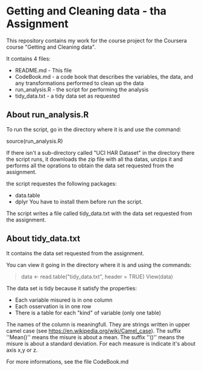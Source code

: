 # Getting and Cleaning data - tha Assignment
This repository contains my work for the course project for the Coursera course "Getting and Cleaning data".

It contains 4 files:
* README.md - This file
* CodeBook.md - a code book that describes the variables, the data, and any transformations performed to clean up the data
* run_analysis.R - the script for performing the analysis
* tidy_data.txt - a tidy data set as requested

## About run_analysis.R

To run the script, go in the directory where it is and use the command:

source(run_analysis.R)

If there isn't a sub-directory called "UCI HAR Dataset" in the directory there the script runs, it downloads the zip file with all tha datas, unzips it and performs all the oprations to obtain the data set requested from the assignment.

the script requestes the following packages:
* data.table
* dplyr
You have to install them before run the script.

The script writes a file called tidy_data.txt with the data set requested from the assignment.

## About tidy_data.txt

It contains the data set requested from the assignment.

You can view it going in the directory where it is and using the commands:
> data <- read.table("tidy_data.txt", header = TRUE)
> View(data)

The data set is tidy because it satisfy the properties:
* Each variable misured is in one column
* Each osservation is in one row
* There is a table for each "kind" of variable (only one table)

The names of the column is meaningfull. 
They are strings written in upper camel case (see https://en.wikipedia.org/wiki/Camel_case).
The suffix ''Mean()'' means the misure is about a mean.
The suffix ''()'' means the misure is about a standard deviation.
For each measure is indicate it's about axis x,y or z.

For more informations, see the file CodeBook.md

